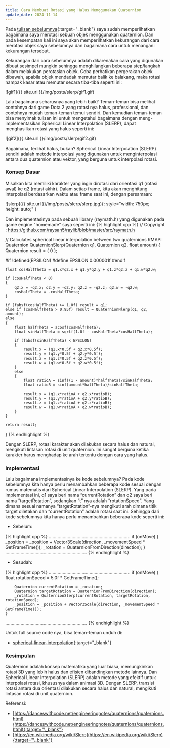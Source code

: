 ```yaml
---
title: Cara Membuat Rotasi yang Halus Menggunakan Quaternion
update_date: 2024-11-14
---
```


Pada [tulisan sebelumnya](https://wildan9.github.io/2024/03/07/rotation/){:target="\_blank"} saya sudah memperlihatkan bagaimana saya<!--more--> merotasi sebuah objek menggunakan quaternion. Dan pada kesempatan kali ini saya akan memperilhatkan kekurangan dari cara merotasi objek saya sebelumnya dan bagaimana cara untuk menangani kekurangan tersebut. 

Kekurangan dari cara sebelumnya adalah dikarenakan cara yang digunakan dibuat sesimpel mungkin sehingga menghilangkan beberapa step/langkah dalam melakukan perotasian objek. Coba perhatikan pergerakan objek dibawah, apabila objek mendadak memutar balik ke balakang, maka rotasi nampak kasar atau memutar secara tiba-tiba seperti ini:

![gif1]({{ site.url }}/img/posts/slerp/gif1.gif)

Lalu bagaimana seharusnya yang lebih baik? Teman-teman bisa melihat contohnya dari game Dota 2 yang rotasi nya halus, professional, dan contohnya mudah teman-teman temui sendiri. Dan kemudian teman-teman bisa menyimak tulisan ini untuk mengetahui bagaimana dengan meng-implementasikan Spherical Linear Interpolation (SLERP), dapat menghasilkan rotasi yang halus seperti ini:

![gif2]({{ site.url }}/img/posts/slerp/gif2.gif)

Bagaimana, terlihat halus, bukan? Spherical Linear Interpolation (SLERP) sendiri adalah metode interpolasi yang digunakan untuk menginterpolasi antara dua quaternion atau vektor, yang berguna untuk interpolasi rotasi.

### Konsep Dasar
Misalkan kita memiliki karakter yang ingin dirotasi dari orientasi q1 (rotasi awal) ke q2 (rotasi akhir). Dalam setiap frame, kita akan menghitung interpolasi berdasarkan waktu atau frame saat ini, dengan persamaan:

![slerp]({{ site.url }}/img/posts/slerp/slerp.jpg){: style="width: 750px; height: auto;" }

Dan implementasinya pada sebuah library (raymath.h) yang digunakan pada game engine "homemade" saya seperti ini:
{% highlight cpp %}
// Copyright : https://github.com/raysan5/raylib/blob/master/src/raymath.h

// Calculates spherical linear interpolation between two quaternions
RMAPI Quaternion QuaternionSlerp(Quaternion q1, Quaternion q2, float amount)
{
    Quaternion result = { 0 };

#if !defined(EPSILON)
    #define EPSILON 0.000001f
#endif

    float cosHalfTheta = q1.x*q2.x + q1.y*q2.y + q1.z*q2.z + q1.w*q2.w;

    if (cosHalfTheta < 0)
    {
        q2.x = -q2.x; q2.y = -q2.y; q2.z = -q2.z; q2.w = -q2.w;
        cosHalfTheta = -cosHalfTheta;
    }

    if (fabsf(cosHalfTheta) >= 1.0f) result = q1;
    else if (cosHalfTheta > 0.95f) result = QuaternionNlerp(q1, q2, amount);
    else
    {
        float halfTheta = acosf(cosHalfTheta);
        float sinHalfTheta = sqrtf(1.0f - cosHalfTheta*cosHalfTheta);

        if (fabsf(sinHalfTheta) < EPSILON)
        {
            result.x = (q1.x*0.5f + q2.x*0.5f);
            result.y = (q1.y*0.5f + q2.y*0.5f);
            result.z = (q1.z*0.5f + q2.z*0.5f);
            result.w = (q1.w*0.5f + q2.w*0.5f);
        }
        else
        {
            float ratioA = sinf((1 - amount)*halfTheta)/sinHalfTheta;
            float ratioB = sinf(amount*halfTheta)/sinHalfTheta;

            result.x = (q1.x*ratioA + q2.x*ratioB);
            result.y = (q1.y*ratioA + q2.y*ratioB);
            result.z = (q1.z*ratioA + q2.z*ratioB);
            result.w = (q1.w*ratioA + q2.w*ratioB);
        }
    }

    return result;
}
{% endhighlight %}

Dengan SLERP, rotasi karakter akan dilakukan secara halus dan natural, mengikuti lintasan rotasi di unit quaternion. Ini sangat berguna ketika karakter harus menghadap ke arah tertentu dengan cara yang halus.

### Implementasi

Lalu bagaimana implementasinya ke kode sebelumnya? Pada kode sebelumnya kita hanya perlu menambahkan beberapa kode sesuai dengan rumus matematis dari Spherical Linear Interpolation (SLERP). Yang pada implementasi ini, q1 saya beri nama “currentRotation” dan q2 saya beri nama “targetRotation”, sedangkan “t” nya adalah “rotationSpeed”. Yang dimana sesuai namanya “targetRotation”-nya mengikuti arah dimana titik target diletakan dan “currentRotation” adalah rotasi saat ini. Sehingga dari kode sebelumnya kita hanya perlu menambahkan beberapa kode seperti ini:

* Sebelum:

{% highlight cpp %}
................................................................
    if (onMove)
    {
        _position = _position + Vector3Scale(direction, _movementSpeed * GetFrameTime());
        _rotation = QuaternionFromDirection(direction);
    }
................................................................
{% endhighlight %}

* Sesudah:

{% highlight cpp %}
................................................................
    if (onMove)
    {
        float rotationSpeed = 5.0f * GetFrameTime();

        Quaternion currentRotation = _rotation;
        Quaternion targetRotation = QuaternionFromDirection(direction);
        _rotation = QuaternionSlerp(currentRotation, targetRotation, rotationSpeed);
        _position = _position + Vector3Scale(direction, _movementSpeed * GetFrameTime());
    }
................................................................
{% endhighlight %}

Untuk full source code nya, bisa teman-teman unduh di:

* [spherical-linear-interpolation](https://github.com/zylogx/simple-movement){:target="\_blank"}

### Kesimpulan
Quaternion adalah konsep matematika yang luar biasa, memungkinkan rotasi 3D yang lebih halus dan efisien dibandingkan metode lainnya. Dan Spherical Linear Interpolation (SLERP) adalah metode yang efektif untuk interpolasi rotasi, khususnya dalam animasi 3D. Dengan SLERP, transisi rotasi antara dua orientasi dilakukan secara halus dan natural, mengikuti lintasan rotasi di unit quaternion. 

Referensi:

* [https://danceswithcode.net/engineeringnotes/quaternions/quaternions.html](https://danceswithcode.net/engineeringnotes/quaternions/quaternions.html){:target="\_blank"}
* [https://en.wikipedia.org/wiki/Slerp](https://en.wikipedia.org/wiki/Slerp){:target="\_blank"}  

